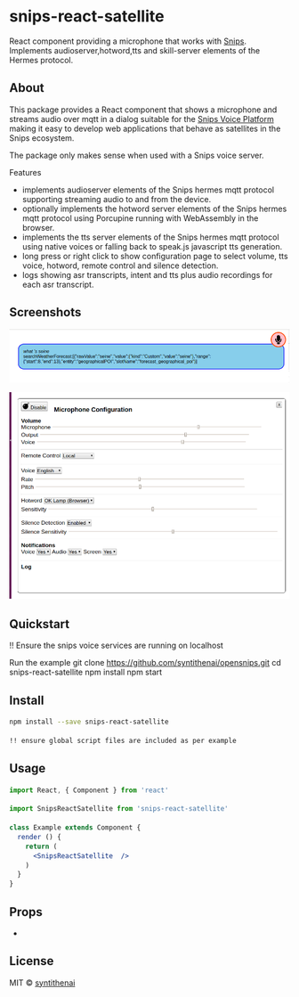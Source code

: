 # snips-react-satellite

React component providing a microphone that works with [Snips](http://snips.ai).
Implements audioserver,hotword,tts and skill-server elements of the Hermes protocol.


## About

This package provides a React component that shows a microphone and streams audio over mqtt in a dialog suitable for the [Snips Voice Platform](https://snips.ai) making it easy to develop web applications that behave as satellites in the Snips ecosystem.

The package only makes sense when used with a Snips voice server.

Features
- implements audioserver elements of the Snips hermes mqtt protocol supporting streaming audio to and from the device.
- optionally implements the hotword server elements of the Snips hermes mqtt protocol using Porcupine running with WebAssembly in the browser.
- implements the tts  server elements of the Snips hermes mqtt protocol  using native voices or falling back to speak.js javascript tts generation.
- long press or right click to show configuration page to select volume, tts voice, hotword, remote control and silence detection.
- logs showing asr transcripts, intent and tts plus audio recordings for each asr transcript.

## Screenshots

![microphone ](./snips-webbrowser-audioserver-microphone.png  "microphone ")

![microphone configuration](./snipsmicrophone_configuration.png  "microphone configuration")


## Quickstart

!! Ensure the snips voice services are running on localhost

Run the example
git clone https://github.com/syntithenai/opensnips.git
cd snips-react-satellite
npm install
npm start


## Install

```bash
npm install --save snips-react-satellite

!! ensure global script files are included as per example

```



## Usage

```jsx
import React, { Component } from 'react'

import SnipsReactSatellite from 'snips-react-satellite'

class Example extends Component {
  render () {
    return (
      <SnipsReactSatellite  />
    )
  }
}
```

## Props

- 


## License

MIT © [syntithenai](https://github.com/syntithenai)
